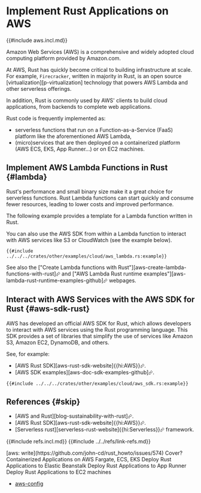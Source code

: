# Implement Rust Applications on AWS

{{#include aws.incl.md}}

Amazon Web Services (AWS) is a comprehensive and widely adopted cloud computing platform provided by Amazon.com.

At AWS, Rust has quickly become critical to building infrastructure at scale. For example, `Firecracker`, written in majority in Rust, is an open source [virtualization][p-virtualization] technology that powers AWS Lambda and other serverless offerings.

In addition, Rust is commonly used by AWS' clients to build cloud applications, from backends to complete web applications.

Rust code is frequently implemented as:

- serverless functions that run on a Function-as-a-Service (FaaS) platform like the aforementioned AWS Lambda,
- (micro)services that are then deployed on a containerized platform (AWS ECS, EKS, App Runner...) or on EC2 machines.

## Implement AWS Lambda Functions in Rust {#lambda}

Rust's performance and small binary size make it a great choice for serverless functions. Rust Lambda functions can start quickly and consume fewer resources, leading to lower costs and improved performance.

The following example provides a template for a Lambda function written in Rust.

You can also use the AWS SDK from within a Lambda function to interact with AWS services like S3 or CloudWatch (see the example below).

```rust,editable
{{#include ../../../crates/other/examples/cloud/aws_lambda.rs:example}}
```

See also the ["Create Lambda functions with Rust"][aws-create-lambda-functions-with-rust]⮳ and ["AWS Lambda Rust runtime examples"][aws-lambda-rust-runtime-examples-github]⮳ webpages.

## Interact with AWS Services with the AWS SDK for Rust {#aws-sdk-rust}

AWS has developed an official AWS SDK for Rust, which allows developers to interact with AWS services using the Rust programming language.
This SDK provides a set of libraries that simplify the use of services like Amazon S3, Amazon EC2, DynamoDB, and others.

See, for example:

- [AWS Rust SDK][aws-rust-sdk-website]{{hi:AWS}}⮳.
- [AWS SDK examples][aws-doc-sdk-examples-github]⮳.

```rust,editable
{{#include ../../../crates/other/examples/cloud/aws_sdk.rs:example}}
```

## References {#skip}

- [AWS and Rust][blog-sustainability-with-rust]⮳.
- [AWS Rust SDK][aws-rust-sdk-website]{{hi:AWS}}⮳.
- [Serverless rust][serverless-rust-website]{{hi:Serverless}}⮳ framework.

{{#include refs.incl.md}}
{{#include ../../refs/link-refs.md}}

<div class="hidden">
[aws: write](https://github.com/john-cd/rust_howto/issues/574)
Cover?
Containerized Applications on AWS Fargate, ECS, EKS
Deploy Rust Applications to Elastic Beanstalk
Deploy Rust Applications to App Runner
Deploy Rust Applications to EC2 machines

- [aws-config](https://lib.rs/crates/aws-config)

</div>
